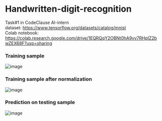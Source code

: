 # Handwritten-digit-recognition
Task#1 in CodeClause AI-intern <br/>
dataset: https://www.tensorflow.org/datasets/catalog/mnist <br/>
Colab notebook: https://colab.research.google.com/drive/1EQRQqY2OBNt0hA9vv7RHpIZ2bwZEX68F?usp=sharing <br/>

### Training sample
![image](https://user-images.githubusercontent.com/61421659/210070981-7f068b90-4376-45ec-8018-b00274dc498b.png) <br/>

### Training sample after normalization
![image](https://user-images.githubusercontent.com/61421659/210071063-49d72523-6e6c-4a75-8078-2058b45c9b86.png) <br/>

### Prediction on testing sample
![image](https://user-images.githubusercontent.com/61421659/210071106-c1fdd2ca-5232-47d2-89d8-b259c471ecd5.png)



